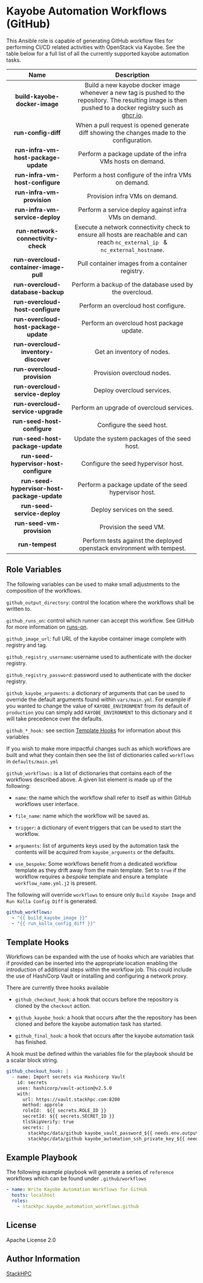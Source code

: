 Kayobe Automation Workflows (GitHub)
=========

This Ansible role is capable of generating GitHub workflow files for performing CI/CD related activities with OpenStack via Kayobe.
See the table below for a full list of all the currently supported kayobe automation tasks.

| **Name** | **Description** |
|:---:|:---:|
| **build-kayobe-docker-image** | Build a new kayobe docker image whenever a new tag is pushed to the repository. The resulting image is then pushed to a docker registry such as [ghcr.io](http://ghcr.io). |
| **run-config-diff** | When a pull request is opened generate diff showing the changes made to the configuration. |
| **run-infra-vm-host-package-update** | Perform a package update of the infra VMs hosts on demand. |
| **run-infra-vm-host-configure** | Perform a host configure of the infra VMs on demand. |
| **run-infra-vm-provision** | Provision infra VMs on demand. |
| **run-infra-vm-service-deploy** | Perform a service deploy against infra VMs on demand. |
| **run-network-connectivity-check** | Execute a network connectivity check to ensure all hosts are reachable and can reach `nc_external_ip ` & `nc_external_hostname`. |
| **run-overcloud-container-image-pull** | Pull container images from a container registry. |
| **run-overcloud-database-backup** | Perform a backup of the database used by the overcloud. |
| **run-overcloud-host-configure** | Perform an overcloud host configure. |
| **run-overcloud-host-package-update** | Perform an overcloud host package update. |
| **run-overcloud-inventory-discover** | Get an inventory of nodes. |
| **run-overcloud-provision** | Provision overcloud nodes. |
| **run-overcloud-service-deploy** | Deploy overcloud services. |
| **run-overcloud-service-upgrade** | Perform an upgrade of overcloud services. |
| **run-seed-host-configure** | Configure the seed host. |
| **run-seed-host-package-update** | Update the system packages of the seed host. |
| **run-seed-hypervisor-host-configure** | Configure the seed hypervisor host. |
| **run-seed-hypervisor-host-package-update** | Perform a package update of the seed hypervisor host. |
| **run-seed-service-deploy** | Deploy services on the seed. |
| **run-seed-vm-provision** | Provision the seed VM. |
| **run-tempest** | Perform tests against the deployed openstack environment with tempest. |

Role Variables
--------------

The following variables can be used to make small adjustments to the composition of the workflows.

`github_output_directory`: control the location where the workflows shall be written to.

`github_runs_on`: control which runner can accept this workflow. See GitHub for more information on [runs-on](https://docs.github.com/en/actions/using-workflows/workflow-syntax-for-github-actions#jobsjob_idruns-on).

`github_image_url`: full URL of the kayobe container image complete with registry and tag.

`github_registry_username`: username used to authenticate with the docker registry.

`github_registry_password`: password used to authenticate with the docker registry.

`github_kayobe_arguments`: a dictionary of arguments that can be used to override the default arguments found within `vars/main.yml`. For example if you wanted to change the value of `KAYOBE_ENVIRONMENT` from its default of `production` you can simply add `KAYOBE_ENVIRONMENT` to this dictionary and it will take precedence over the defaults.

`github_*_hook:` see section [Template Hooks](#template-hooks)  for information about this variables

If you wish to make more impactful changes such as which workflows are built and what they contain then see the list of dictionaries called `workflows` in `defaults/main.yml`

`github_workflows:` is a list of dictionaries that contains each of the workflows described above. A given list element is made up of the following:

- `name`: the name which the workflow shall refer to itself as within GitHub workflows user interface.

- `file_name`: name which the workflow will be saved as.

- `trigger`: a dictionary of event triggers that can be used to start the workflow.

- `arguments`: list of arguments keys used by the automation task the contents will be acquired from `kayobe_arguments` or the defaults.

- `use_bespoke`: Some workflows benefit from a dedicated workflow template as they drift away from the main template. Set to `true` if the workflow requires a *bespoke* template and ensure a template `workflow_name.yml.j2` is present.

The following will override `workflows` to ensure only `Build Kayobe Image` and `Run Kolla Config Diff` is generated.

```yaml
github_workflows:
  - "{{ build_kayobe_image }}"
  - "{{ run_kolla_config_diff }}"
```

Template Hooks
--------------

Workflows can be expanded with the use of hooks which are variables that if provided can be inserted into the appropriate location enabling the introduction of additional steps within the workflow job. This could include the use of HashiCorp Vault or installing and configuring a network proxy.

There are currently three hooks available

- `github_checkout_hook`: a hook that occurs before the repository is cloned by the `checkout` action.

- `github_kayobe_hook`: a hook that occurs after the the repository has been cloned and before the kayobe automation task has started.

- `github_final_hook`: a hook that occurs after the kayobe automation task has finished.

A hook must be defined within the variables file for the playbook should be a scalar block string.

```yaml
github_checkout_hook: |
  - name: Import secrets via Hashicorp Vault
    id: secrets
    uses: hashicorp/vault-action@v2.5.0
    with:
      url: https://vault.stackhpc.com:8200
      method: approle
      roleId:  ${{ secrets.ROLE_ID }}
      secretId: ${{ secrets.SECRET_ID }}
      tlsSkipVerify: true
      secrets: |
        stackhpc/data/github kayobe_vault_password_${{ needs.env.outputs.environment }} | KAYOBE_VAULT_PASSWORD ;
        stackhpc/data/github kayobe_automation_ssh_private_key_${{ needs.env.outputs.environment }} | KAYOBE_AUTOMATION_SSH_PRIVATE_KEY ;
```

Example Playbook
----------------

The following example playbook will generate a series of `reference` workflows which can be found under `.github/workflows`

```yaml
- name: Write Kayobe Automation Workflows for GitHub
  hosts: localhost
  roles:
    - stackhpc.kayobe_automation_workflows.github
```

License
-------

Apache License 2.0

Author Information
------------------

[StackHPC](https://www.stackhpc.com/)
